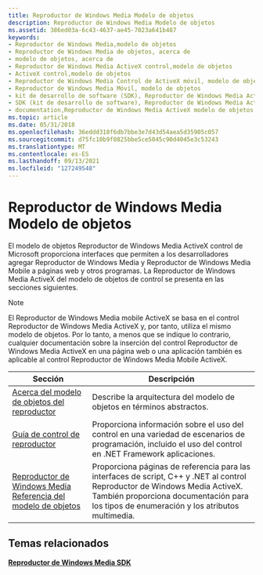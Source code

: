 ```yaml
---
title: Reproductor de Windows Media Modelo de objetos
description: Reproductor de Windows Media Modelo de objetos
ms.assetid: 386ed03a-6c43-4637-ae45-7023a641b487
keywords:
- Reproductor de Windows Media,modelo de objetos
- Reproductor de Windows Media de objetos, acerca de
- modelo de objetos, acerca de
- Reproductor de Windows Media ActiveX control,modelo de objetos
- ActiveX control,modelo de objetos
- Reproductor de Windows Media Control de ActiveX móvil, modelo de objetos
- Reproductor de Windows Media Móvil, modelo de objetos
- kit de desarrollo de software (SDK), Reproductor de Windows Media ActiveX de objetos de control
- SDK (kit de desarrollo de software), Reproductor de Windows Media ActiveX de objetos de control
- documentation,Reproductor de Windows Media ActiveX modelo de objetos de control
ms.topic: article
ms.date: 05/31/2018
ms.openlocfilehash: 36eddd318f6db7bbe3e7d43d54aea5d35905c057
ms.sourcegitcommit: d75fc10b9f0825bbe5ce5045c90d4045e3c53243
ms.translationtype: MT
ms.contentlocale: es-ES
ms.lasthandoff: 09/13/2021
ms.locfileid: "127249548"
---
```

# <a name="windows-media-player-object-model"></a>Reproductor de Windows Media Modelo de objetos

El modelo de objetos Reproductor de Windows Media ActiveX control de Microsoft proporciona interfaces que permiten a los desarrolladores agregar Reproductor de Windows Media y Reproductor de Windows Media Mobile a páginas web y otros programas. La Reproductor de Windows Media ActiveX del modelo de objetos de control se presenta en las secciones siguientes.

> [!Note]  
> El Reproductor de Windows Media mobile ActiveX se basa en el control Reproductor de Windows Media ActiveX y, por tanto, utiliza el mismo modelo de objetos. Por lo tanto, a menos que se indique lo contrario, cualquier documentación sobre la inserción del control Reproductor de Windows Media ActiveX en una página web o una aplicación también es aplicable al control Reproductor de Windows Media Mobile ActiveX.

 



| Sección                                                                                        | Descripción                                                                                                                                                                        |
|------------------------------------------------------------------------------------------------|------------------------------------------------------------------------------------------------------------------------------------------------------------------------------------|
| [Acerca del modelo de objetos del reproductor](about-the-player-object-model.md)                             | Describe la arquitectura del modelo de objetos en términos abstractos.                                                                                                                  |
| [Guía de control de reproductor](player-control-guide.md)                                               | Proporciona información sobre el uso del control en una variedad de escenarios de programación, incluido el uso del control en .NET Framework aplicaciones.                                    |
| [Reproductor de Windows Media Referencia del modelo de objetos](windows-media-player-object-model-reference.md) | Proporciona páginas de referencia para las interfaces de script, C++ y .NET al control Reproductor de Windows Media ActiveX. También proporciona documentación para los tipos de enumeración y los atributos multimedia. |



 

## <a name="related-topics"></a>Temas relacionados

<dl> <dt>

[**Reproductor de Windows Media SDK**](windows-media-player-sdk.md)
</dt> </dl>

 

 




